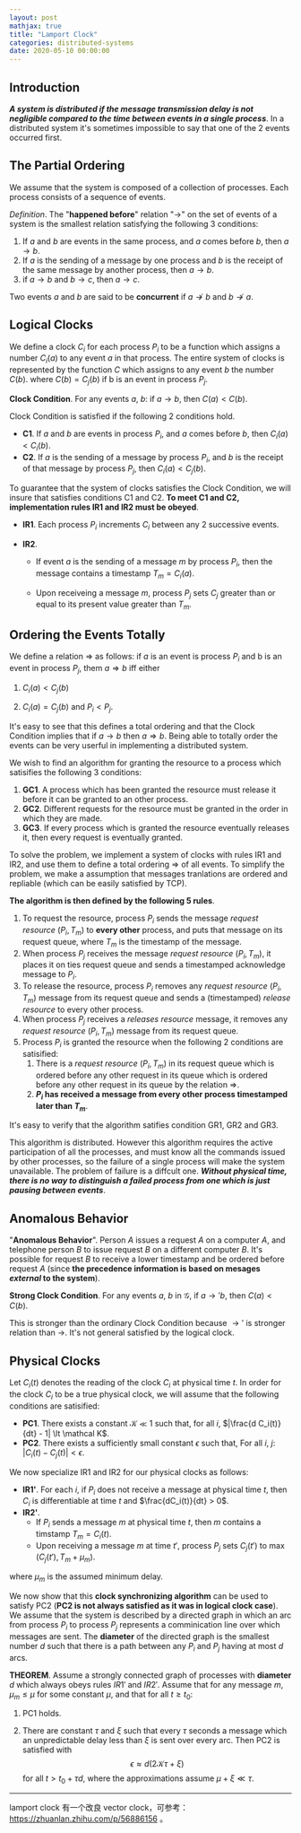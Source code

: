 ```yaml
---
layout: post
mathjax: true
title: "Lamport Clock"
categories: distributed-systems
date: 2020-05-10 00:00:00
---
```


## Introduction

***A system is distributed if the message transmission delay is not negligible compared to the time between events in a  single process***. In a distributed system it's sometimes impossible to say that one of the 2 events occurred first.

## The Partial Ordering

We assume that the system is composed of a collection of processes. Each process consists of a sequence of events.

*Definition*. The "**happened before**" relation "$\to$" on the set of events of a system is the smallest relation satisfying the following 3 conditions:

1. If $a$ and $b$ are events in the same process, and $a$ comes before $b$, then $a \to b$.
2. If $a$ is the sending of a message by one process and $b$ is the receipt of the same message by another process, then $a \to b$.
3. if $a \to b$ and $b \to c$, then $a \to c$.

Two events $a$ and $b$ are said to be **concurrent** if $a \not \to b$ and $b \not \to a$.

## Logical Clocks

We define a clock $C_i$ for each process $P_i$ to be a function which assigns a number $C_i\left(a\right)$ to any event $a$ in that process. The entire system of clocks is represented by the function $C$ which assigns to any event $b$ the number $C\left(b\right)$. where $C\left(b\right)=C_j\left(b\right)$ if b is an event in process $P_j$.

**Clock Condition**. For any events $a$, $b$: if $a \to b$, then $C\left(a\right) \lt C\left(b\right)$.

Clock Condition is satisfied if the following 2 conditions hold.

- **C1**​. If $a$ and $b$ are events in process $P_i$, and $a$ comes before $b$, then $C_i\left(a\right) < C_i\left(b\right)$.
- **C2**. If $a$ is the sending of a message by process $P_i$, and $b$ is the receipt of that message by process $P_j$, then $C_i\left(a\right) < C_j\left(b\right)$.

To guarantee that the system of clocks satisfies the Clock Condition, we will insure that satisfies conditions C1 and C2. **To meet C1 and C2, implementation rules IR1 and IR2 must be obeyed**.

- **IR1**. Each process $P_i$ increments $C_i$ between any 2 successive events.

- **IR2**.
  - If event $a$ is the sending of a message $m$ by process $P_i$, then the message contains a timestamp   $T_m = C_i(a)$.

  - Upon receiveing a message $m$, process $P_j$ sets $C_j$ greater than or equal to its present value greater than $T_m$.

## Ordering the Events Totally

We define a relation $\Rightarrow$ as follows: if $a$ is an event is process $P_i$ and b is an event in process $P_j$, them $a \Rightarrow b$ iff either

1. $C_i(a) \lt C_j(b)$

2. $C_i(a) = C_j(b)$ and $P_i \lt P_j$.

It's easy to see that this defines a total ordering and that the Clock Condition implies that if $a \to b$ then $a \Rightarrow b$. Being able to totally order the events can be very userful in implementing a distributed system.

We wish to find an algorithm for granting the resource to a process which satisifies the following 3 conditions:

1. **GC1**. A process which has been granted the resource must release it before it can be granted to an other process.
2. **GC2**. Different requests for the resource must be granted in the order in which they are made.
3. **GC3**. If every process which is granted the resource eventually releases it, then every request is eventually granted.

To solve the problem, we implement a system of clocks with rules IR1 and IR2, and use them to define a total ordering $\Rightarrow$ of all events. To simplify the problem, we make a assumption that messages tranlations are ordered and repliable (which can be easily satisfied by TCP).

**The algorithm is then defined by the following 5 rules**.

1. To request the resource, process $P_i$ sends the message *request resource* $(P_i, T_m)$ to **every other** process, and puts that message on its request queue, where $T_m$ is the timestamp of the message.
2. When  process $P_j$ receives the message *request resource* $(P_i, T_m)$, it places it on ties request queue and sends a timestamped acknowledge message to $P_i$.
3. To release the resource, process $P_i$ removes any *request resource* $(P_i, T_m)$ message from its request queue and sends a (timestamped) *release resource* to every other process.
4. When process $P_j$ receives a *releases resource* message, it removes any *request resource* $(P_i, T_m)$ message from its request queue.
5. Process $P_i$ is granted the resource when the following 2 conditions are satisified:
   1. There is a *request resource* $(P_i, T_m)$ in its request queue which is ordered before any other request in its queue which is ordered before any other request in its queue by the relation $\Rightarrow$.
   2. **$P_i$ has received a message from every other process timestamped later than $T_m$**.

It's easy to verify that the algorithm satifies condition GR1, GR2 and GR3.

This algorithm is distributed. However this algorithm requires the active participation of all the processes, and must know all the commands issued by other processes, so the failure of a single process will make the system unavailable. The problem of failure is a diffcult one. ***Without physical time, there is no way to distinguish a failed process from one which is just pausing between events***.

## Anomalous Behavior

"**Anomalous Behavior**". Person $A$ issues a request $A$ on a computer $A$, and telephone person $B$ to issue request $B$ on a different computer $B$. It's possible for request $B$ to receive a lower timestamp and be ordered before request $A$ (since **the precedence information is based on mesages *external* to the system**).

**Strong Clock Condition**. For any events $a$, $b$ in $\mathscr{G}$, if $a \to' b$, then $C(a) \lt C(b)$.

This is stronger than the ordinary Clock Condition because $\to'$ is stronger relation than $\rightarrow$. It's not general satisfied by the logical clock.

## Physical Clocks

Let $C_i(t)$ denotes the reading of the clock $C_i$ at physical time $t$. In order for the clock $C_i$ to be a true physical clock, we will assume that the following conditions are satisified:

- **PC1**. There exists a constant $\mathcal K \ll 1$ such that, for all $i$, $|\frac{d C_i(t)}{dt} - 1| \lt \mathcal K$.
- **PC2**. There exists a sufficiently small constant $\epsilon$ such that, For all $i$, $j$: $|C_i(t) - C_j(t)| \lt \epsilon$.

We now specialize IR1 and IR2 for our physical clocks as follows:

- **IR1'**. For each $i$, if $P_i$ does not receive a message at physical time $t$, then $C_i$ is differentiable at time $t$ and $\frac{dC_i(t)}{dt} > 0$.
- **IR2'**.
  - If $P_i$ sends a message $m$ at physical time $t$, then $m$ contains a timstamp $T_m = C_i(t)$.
  - Upon receiving a message $m$ at time $t'$, process $P_j$ sets $C_j(t')$ to $\max \left( C_j \left( t' \right), T_m + \mu_m \right)$.

where $\mu_m$ is the assumed minimum delay.

We now show that this **clock synchronizing algorithm** can be used to satisfy PC2 (**PC2 is not always satisfied as it was in logical clock case**). We assume that the system is described by a directed graph in which an arc from process $P_i$ to process $P_j$ represents a comminication line over which messages are sent. The **diameter** of the directed graph is the smallest number $d$ such that there is a path between any $P_i$ and $P_j$ having at most $d$ arcs.

**THEOREM**. Assume a strongly connected graph of processes with **diameter** $d$ which always obeys rules $IR1'$ and $IR2'$. Assume that for any message $m$, $\mu_m \le \mu$ for some constant $\mu$, and that for all $t \ge t_0$:

1. PC1 holds.

2. There are constant $\tau$ and $\xi$ such that every $\tau$ seconds a message which an unpredictable delay less than $\xi$ is sent over every arc. Then PC2 is satisfied with
   $$
   \epsilon \approx d(2 \mathcal K \tau + \xi)
   $$
    for all $t \gt t_0 + \tau d$, where the approximations assume $\mu + \xi \ll \tau$.

---

lamport clock 有一个改良 vector clock，可参考：https://zhuanlan.zhihu.com/p/56886156 。

